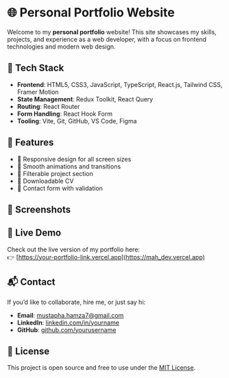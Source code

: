 # 🌐 Personal Portfolio Website

Welcome to my **personal portfolio** website! This site showcases my skills, projects, and experience as a web developer, with a focus on frontend technologies and modern web design.

## 🚀 Tech Stack

- **Frontend**: HTML5, CSS3, JavaScript, TypeScript, React.js, Tailwind CSS, Framer Motion
- **State Management**: Redux Toolkit, React Query
- **Routing**: React Router
- **Form Handling**: React Hook Form
- **Tooling**: Vite, Git, GitHub, VS Code, Figma

## 📁 Features

- 🔹 Responsive design for all screen sizes
- 🔹 Smooth animations and transitions
- 🔹 Filterable project section
- 🔹 Downloadable CV
- 🔹 Contact form with validation

## 📸 Screenshots

<!-- Add screenshots here if you have them -->
<!-- ![Screenshot](./screenshot.png) -->

## 📍 Live Demo

Check out the live version of my portfolio here:  
👉 [https://your-portfolio-link.vercel.app](https://mah_dev.vercel.app)

## 📬 Contact

If you’d like to collaborate, hire me, or just say hi:

- **Email**: mustapha.hamza7@gmail.com  
- **LinkedIn**: [linkedin.com/in/yourname](https://linkedin.com/in/mustapha_hamza)  
- **GitHub**: [github.com/yourusername](https://github.com/Mustapha-Hamza)

## 📝 License

This project is open source and free to use under the [MIT License](LICENSE).
